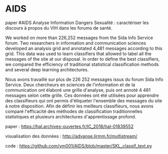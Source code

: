 # AIDS
paper #AIDS Analyse Information Dangers Sexualité : caractériser les discours à propos du VIH dans les forums de santé.

We worked on more than 226,252 messages from the Sida Info Service forum. Two researchers in information and communication sciences developed an analysis grid and annotated 4,481 messages according to this grid. This data was used to learn classifiers that allowed to label all the messages of the site at our disposal. In order to define the best classifiers, we compared the efficiency of traditional statistical classification methods and several deep learning architectures.

Nous avons travaillé sur plus de 226 252 messages issus du forum Sida Info Service. Deux chercheurs en sciences de l'information et de la communication ont élaboré une grille d'analyse, puis ont annoté 4 481 messages selon cette grille. Ces données ont été utilisées pour apprendre des classifieurs qui ont permis d'étiqueter l'ensemble des messages du site à notre disposition. Afin de définir les meilleurs classifieurs, nous avons comparé l'efficacité des méthodes de classification traditionnelles statistiques et plusieurs architectures d'apprentissage profond.

paper : https://hal.archives-ouvertes.fr/IC_2018/hal-01839552

visualisation des données : http://advanse.lirmm.fr/multistream/

code : https://github.com/ym001/AIDS/blob/master/SKL_classif_text.py
